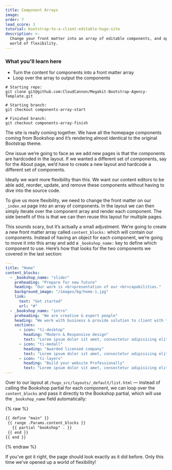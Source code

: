 ```yaml
---
title: Component Arrays
image: 
order: 7
lead_score: 1
tutorial: bootstrap-to-a-client-editable-hugo-site
description: >-
  Change your front matter into an array of editable components, and open up a
  world of flexibility.
---
```


### What you'll learn here

* Turn the content for components into a front matter array
* Loop over the array to output the components

```shell
# Starting repo:
git clone git@github.com:CloudCannon/Megakit-Bootstrap-Agency-Template.git

# Starting branch:
git checkout components-array-start

# Finished branch:
git checkout components-array-finish
```

The site is really coming together. We have all the homepage components coming from Bookshop and it’s rendering almost identical to the original Bootstrap theme.

One issue we’re going to face as we add new pages is that the components are hardcoded in the layout. If we wanted a different set of components, say for the About page, we’d have to create a new layout and hardcode a different set of components.

Ideally we want more flexibility than this. We want our content editors to be able add, reorder, update, and remove these components without having to dive into the source code.

To give us more flexibility, we need to change the front matter on our `_index.md` page into an array of components. In the layout we can then simply iterate over the component array and render each component. The side benefit of this is that we can then reuse this layout for multiple pages.

This sounds scary, but it’s actually a small adjustment. We’re going to create a new front matter array called `content_blocks:` which will contain our components. Instead of having an object for each component, we’re going to move it into this array and add a `_bookshop_name:` key to define which component to use. Here’s how that looks for the two components we covered in the last section:

```yaml
---
title: "Home"
content_blocks:
  - _bookshop_name: "slider"
    preheading: "Prepare for new future"
    heading: "Our work is <br>presentation of our <br>capabilities."
    background_image: "/images/bg/home-1.jpg"
    link:
      text: "Get started"
      url: "#"
  - _bookshop_name: "intro"
    preheading: "We are creative & expert people"
    heading: "We work with business & provide solution to client with their business problem"
    sections:
      - icon: "ti-desktop"
        heading: "Modern & Responsive design"
        text: "Lorem ipsum dolor sit amet, consectetur adipisicing elit. Odit, ducimus."
      - icon: "ti-medall"
        heading: "Awarded licensed company"
        text: "Lorem ipsum dolor sit amet, consectetur adipisicing elit. Odit, ducimus."
      - icon: "ti-layers"
        heading: "Build your website Professionally"
        text: "Lorem ipsum dolor sit amet, consectetur adipisicing elit. Odit, ducimus."
---
```

Over to our layout at `/hugo_src/layouts/_default/list.html`&nbsp;— instead of calling the Bookshop partial for each component, we can loop over the `content_blocks` and pass it directly to the Bookshop partial, which will use the `_bookshop_name` field automatically:

{% raw %}
 ```html
{{ define "main" }}
  {{ range .Params.content_blocks }}
    {{ partial "bookshop" . }}
  {{ end }}
{{ end }}
```
{% endraw %}

If you’ve got it right, the page should look exactly as it did before. Only this time we’ve opened up a world of flexibility\!

